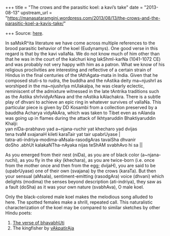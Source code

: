 +++
title = "The crows and the parasitic koel: a kavi’s take"
date = "2013-08-13"
upstream_url = "https://manasataramgini.wordpress.com/2013/08/13/the-crows-and-the-parasitic-koel-a-kavis-take/"

+++
Source: [here](https://manasataramgini.wordpress.com/2013/08/13/the-crows-and-the-parasitic-koel-a-kavis-take/).

In saMskR^ita literature we have come across multiple references to the
brood parasitic behavior of the koel (Eudynamys). One good verse in this
regard is that by the kavi vallaNa. We do not know much of him other
than that he was in the court of the kalchuri king lakShmI-karNa
(1041-1072 CE) and was probably not very happy with him as a patron.
What we know of his religious proclivities are interesting and
reflective of a certain strain of Hindus in the final centuries of the
tAthAgata-mata in India. Given that he composed stuti-s to rudra, the
buddha and the nAstika deity ma\~njushrI as worshiped in the
ma\~njushrIya mUlakalpa, he was clearly eclectic, reminiscent of the
admixture witnessed in the late tAntrika traditions such as the Astika
shrIvidyArNava and the nAstika kAlachakra. There is a subtle play of
dhvani to achieve an epic ring in whatever survives of vallaNa. This
particular piece is given by DD Kosambi from a collection preserved by a
bauddha Acharya vidyAkAra, which was taken to Tibet even as nAlanda was
going up in flames during the attack of Ikhtyaruddin Bhaktiyaruddin
Khalji:  
yan nIDa-prabhavo yad a\~njana-ruchir yat khecharo yad dvijas  
tena tvaM svajanaH kileti karaTair yat tair upabrUyase \|  
tatra-ati-indriya-modima-aMsala-rasodgAras tavaiSha dhvanir  
doSho .abhUt kalakaNTha-nAyaka nijas teShAM svabhAvo hi sa \|\|

As you emerged from their nest (niDa), as you are of black color
(a\~njana-ruchi), as you fly in the sky (khechara), as you are
twice-born (i.e. once from the mother once and then from the egg;
dvijaH), you are said to be (upabrUyase) one of their own (svajana) by
the crows (karaTa). But then your sensual (aMsala), sentiment-emitting
(rasodgAra) voice (dhvani) which delights (modima) the senses beyond
description (ati-indriya), they saw as a fault (doSha) as it was your
own nature (svabhAva), O male koel.

Only the black-colored male koel makes the melodious song alluded to
here. The spotted females make a shrill, repeated call. This
naturalistic characterization of the koel may be compared to similar
sketches by other Hindu poets:  
1) [The verse of
bhavabhUti](https://manasataramgini.wordpress.com/2011/11/02/bhavabhutis-avifauna-and-flora/)  
2) The kingfisher by
[vAkpatirAja](https://manasataramgini.wordpress.com/2010/07/30/the-kingfisher/)

